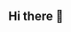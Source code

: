## Hi there 👋

<!--
**swaepapi/swaepapi** is a ✨ _special_ ✨ repository because its `README.md` (this file) appears on your GitHub profile.

Here are some ideas to get you started:

- 🔭 I’m currently working on ...
- 🌱 I’m currently learning ... Python 
- 👯 I’m looking to collaborate on ... front end projects
- 🤔 I’m looking for help with ...
- 💬 Ask me about ... Tech
- 📫 How to reach me: ...Check my socials
- 😄 Pronouns: ...
- ⚡ Fun fact: ...Did you know that the first computer bug was an actual bug? In 1947, engineers working on the Harvard Mark II computer found a moth trapped in one of the relays, causing the computer to malfunction. They removed the moth and taped it into the logbook, noting it as the "first actual case of bug being found." This is where the term "debugging" comes from!
-->
